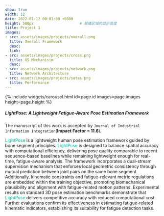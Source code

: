 ```yaml
---
show: true
width: 12
date: 2022-01-12 00:01:00 +0800
height: 500px                     # 轮播区域的显示高度
title: Project 1
images:
- src: assets/images/projects/overall.png
  title: Overall Framework
  desc: 
  link: 
- src: assets/images/projects/cross.png
  title: XS Mechanisim
  desc:
- src: assets/images/projects/network.png
  title: Network Architecture
- src: assets/images/projects/sotas.png
  title: Performance
---
```


<div class="card h-100 rounded-xl overflow-hidden">
  <!-- 轮播放在“卡片图像区域” -->
  <div class="card-img-top p-0" style="height: {{ page.height }}; overflow:hidden;">
    {% include widgets/carousel.html id=page.id images=page.images height=page.height %}
  </div>

<!-- <div>
  <img data-src="assets/images/projects/cross.png" class="lazy w-100 rounded-xl-top" src="{{ '/assets/images/empty_300x200.png' | relative_url }}"> -->
  
  <div class="card-body">
    <h5 class="card-title">LightPose: A Lightweight Fatigue-Aware Pose Estimation Framework</h5>
    <p class="card-text">
      The manuscript of this work is accepted by <code>Journal of Industrial Information Integration</code>(<b>Impact Factor = 11.6</b>).
    </p>
    <p class="card-text">
      <span style="color: #00bfa6;">LightPose</span> is a lightweight human pose estimation framework guided by bone segment principles. <span style="color: #00bfa6;">LightPose</span> is designed to balance spatial accuracy with computational efficiency, delivering pose quality comparable to recent sequence-based baselines while remaining lightweight enough for real-time, fatigue-aware analysis. The framework incorporates a dual-stream supervision mechanism that enforces local geometric consistency through mutual prediction between joint pairs on the same bone segment. Additionally, kinematic constraints and fatigue-relevant metric regulations are embedded within the training objective, promoting biomechanical plausibility and alignment with fatigue-related motion patterns. Experimental results on standard 3D pose estimation benchmarks demonstrate that <span style="color: #00bfa6;">LightPose</span> delivers competitive accuracy with reduced computational cost. Further evaluations confirm its effectiveness in estimating fatigue-related kinematic indicators, establishing its suitability for fatigue detection tasks. 
    </p>

  </div>
</div>

